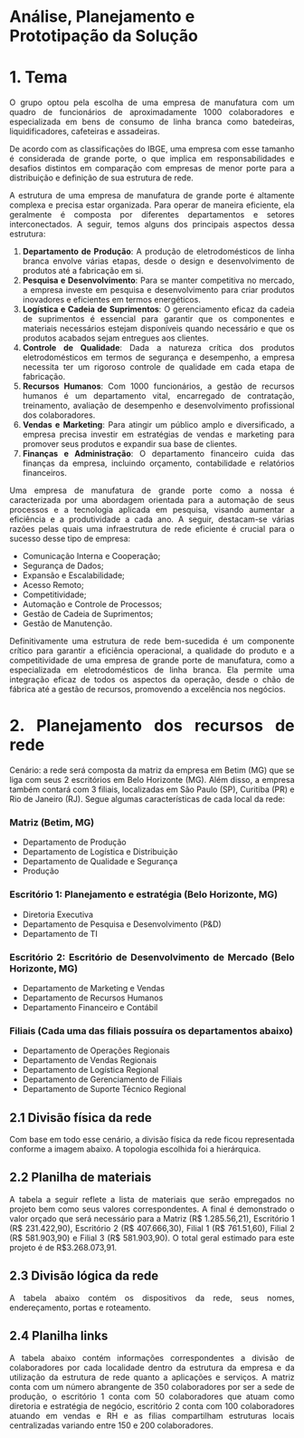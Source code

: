 # Análise, Planejamento e Prototipação da Solução

<div align="justify">

# 1. Tema

O grupo optou pela escolha de uma empresa de manufatura com um quadro de funcionários de aproximadamente 1000 colaboradores e especializada em bens de consumo de linha branca como batedeiras, liquidificadores, cafeteiras e assadeiras.

De acordo com as classificações do IBGE, uma empresa com esse tamanho é considerada de grande porte, o que implica em responsabilidades e desafios distintos em comparação com empresas de menor porte para a distribuição e definição de sua estrutura de rede.

A estrutura de uma empresa de manufatura de grande porte é altamente complexa e precisa estar organizada. Para operar de maneira eficiente, ela geralmente é composta por diferentes departamentos e setores interconectados. A seguir, temos alguns dos principais aspectos dessa estrutura:

1. **Departamento de Produção**: A produção de eletrodomésticos de linha branca envolve várias etapas, desde o design e desenvolvimento de produtos até a fabricação em si.
2. **Pesquisa e Desenvolvimento**: Para se manter competitiva no mercado, a empresa investe em pesquisa e desenvolvimento para criar produtos inovadores e eficientes em termos energéticos.
3. **Logística e Cadeia de Suprimentos**: O gerenciamento eficaz da cadeia de suprimentos é essencial para garantir que os componentes e materiais necessários estejam disponíveis quando necessário e que os produtos acabados sejam entregues aos clientes.
4. **Controle de Qualidade**: Dada a natureza crítica dos produtos eletrodomésticos em termos de segurança e desempenho, a empresa necessita ter um rigoroso controle de qualidade em cada etapa de fabricação. 
5. **Recursos Humanos**: Com 1000 funcionários, a gestão de recursos humanos é um departamento vital, encarregado de contratação, treinamento, avaliação de desempenho e desenvolvimento profissional dos colaboradores.
6. **Vendas e Marketing**: Para atingir um público amplo e diversificado, a empresa precisa investir em estratégias de vendas e marketing para promover seus produtos e expandir sua base de clientes.
7. **Finanças e Administração**: O departamento financeiro cuida das finanças da empresa, incluindo orçamento, contabilidade e relatórios financeiros.

Uma empresa de manufatura de grande porte como a nossa é caracterizada por uma abordagem orientada para a automação de seus processos e a tecnologia aplicada em pesquisa, visando aumentar a eficiência e a produtividade a cada ano.
A seguir, destacam-se várias razões pelas quais uma infraestrutura de rede eficiente é crucial para o sucesso desse tipo de empresa:

- Comunicação Interna e Cooperação;
- Segurança de Dados;
- Expansão e Escalabilidade;
- Acesso Remoto;
- Competitividade;
- Automação e Controle de Processos;
- Gestão de Cadeia de Suprimentos;
- Gestão de Manutenção.

Definitivamente uma estrutura de rede bem-sucedida é um componente crítico para garantir a eficiência operacional, a qualidade do produto e a competitividade de uma empresa de grande porte de manufatura, como a especializada em eletrodomésticos de linha branca. Ela permite uma integração eficaz de todos os aspectos da operação, desde o chão de fábrica até a gestão de recursos, promovendo a excelência nos negócios.

# 2. Planejamento dos recursos de rede

Cenário: a rede será composta da matriz da empresa em Betim (MG) que se liga com seus 2 escritórios em Belo Horizonte (MG). Além disso, a empresa também contará com 3 filiais, localizadas em São Paulo (SP), Curitiba (PR) e Rio de Janeiro (RJ). Segue algumas características de cada local da rede:

### Matriz (Betim, MG)
- Departamento de Produção
- Departamento de Logística e Distribuição
- Departamento de Qualidade e Segurança
- Produção

### Escritório 1: Planejamento e estratégia (Belo Horizonte, MG)
- Diretoria Executiva
- Departamento de Pesquisa e Desenvolvimento (P&D)
- Departamento de TI

### Escritório 2: Escritório de Desenvolvimento de Mercado (Belo Horizonte, MG)
- Departamento de Marketing e Vendas
- Departamento de Recursos Humanos
- Departamento Financeiro e Contábil

### Filiais (Cada uma das filiais possuíra os departamentos abaixo)
- Departamento de Operações Regionais
- Departamento de Vendas Regionais
- Departamento de Logística Regional
- Departamento de Gerenciamento de Filiais
- Departamento de Suporte Técnico Regional

## 2.1 Divisão física da rede

Com base em todo esse cenário, a divisão física da rede ficou representada conforme a imagem abaixo. A topologia escolhida foi a hierárquica.

## 2.2 Planilha de materiais

A tabela a seguir reflete a lista de materiais que serão empregados no projeto bem como seus valores correspondentes. A final é demonstrado o valor orçado que será necessário para a Matriz (R$ 1.285.56,21), Escritório 1 (R$ 231.422,90), Escritório 2 (R$ 407.666,30), Filial 1 (R$ 761.51,60), Filial 2 (R$ 581.903,90) e Filial 3 (R$ 581.903,90). O total geral estimado para este projeto é de R$3.268.073,91.

## 2.3 Divisão lógica da rede

A tabela abaixo contém os dispositivos da rede, seus nomes, endereçamento, portas e roteamento.

## 2.4 Planilha links

A tabela abaixo contém informações correspondentes a divisão de colaboradores por cada localidade dentro da estrutura da empresa e da utilização da estrutura de rede quanto a aplicações e serviços. A matriz conta com um número abrangente de 350 colaboradores por ser a sede de produção, o escritório 1 conta com 50 colaboradores que atuam como diretoria e estratégia de negócio, escritório 2 conta com 100 colaboradores atuando em vendas e RH e as filias compartilham estruturas locais centralizadas variando entre 150 e 200 colaboradores.

</div>
